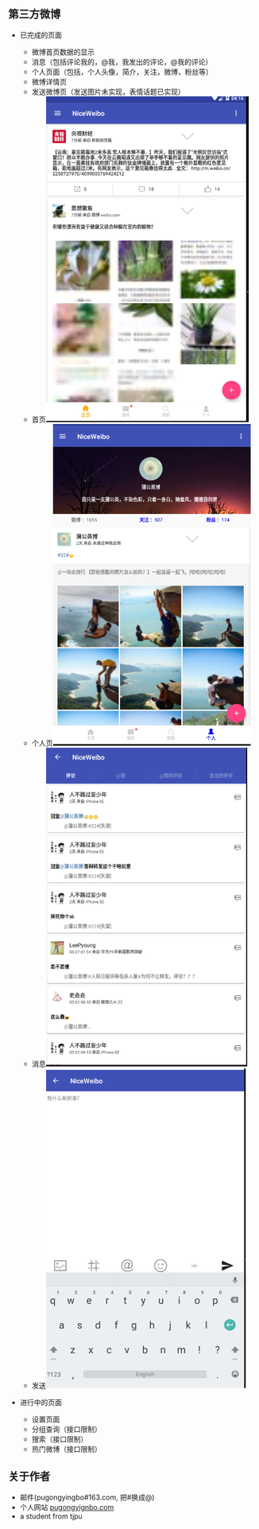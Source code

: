 
## 第三方微博
*  已完成的页面
    * 微博首页数据的显示
    * 消息（包括评论我的，@我，我发出的评论，@我的评论）  
    * 个人页面（包括，个人头像，简介，关注，微博，粉丝等）
    * 微博详情页
    * 发送微博页（发送图片未实现，表情话题已实现）
    * 首页![image](https://github.com/pugongyingbo/NiceWeibo/raw/master/screenshot/home.png)
    * 个人页![image](https://github.com/pugongyingbo/NiceWeibo/raw/master/screenshot/profile.png)
    * 消息![image](https://github.com/pugongyingbo/NiceWeibo/raw/master/screenshot/comment.png)
    * 发送![image](https://github.com/pugongyingbo/NiceWeibo/raw/master/screenshot/send.png)
* 进行中的页面
    

    * 设置页面
    * 分组查询（接口限制）
    * 搜索（接口限制）
    * 热门微博（接口限制）



## 关于作者
* 邮件(pugongyingbo#163.com, 把#换成@)
* 个人网站 [pugongyignbo.com](http://www.pugongyingbo.com/) 
* a student from tjpu